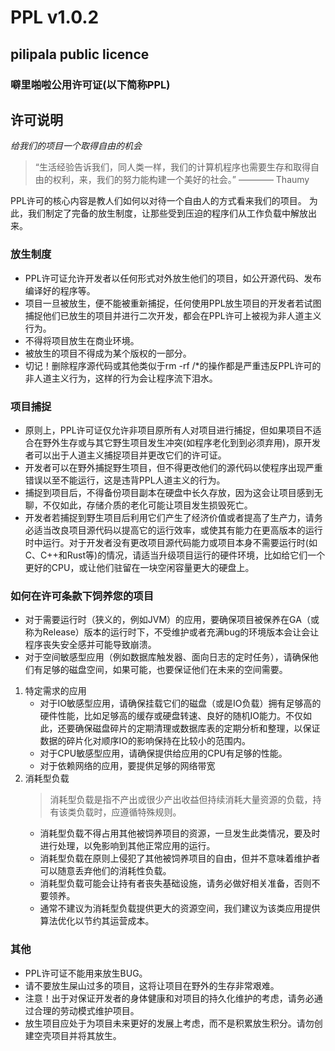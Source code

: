 # PPL v1.0.2

## pilipala public licence

### 噼里啪啦公用许可证(以下简称PPL)

## 许可说明

_给我们的项目一个取得自由的机会_

> “生活经验告诉我们，同人类一样，我们的计算机程序也需要生存和取得自由的权利，来，我们的努力能构建一个美好的社会。” ———— Thaumy

PPL许可的核心内容是教人们如何以对待一个自由人的方式看来我们的项目。
为此，我们制定了完备的放生制度，让那些受到压迫的程序们从工作负载中解放出来。

### 放生制度

+ PPL许可证允许开发者以任何形式对外放生他们的项目，如公开源代码、发布编译好的程序等。
+ 项目一旦被放生，便不能被重新捕捉，任何使用PPL放生项目的开发者若试图捕捉他们已放生的项目并进行二次开发，都会在PPL许可上被视为非人道主义行为。
+ 不得将项目放生在商业环境。
+ 被放生的项目不得成为某个版权的一部分。
+ 切记！删除程序源代码或其他类似于rm -rf /*的操作都是严重违反PPL许可的非人道主义行为，这样的行为会让程序流下泪水。

### 项目捕捉

+ 原则上，PPL许可证仅允许非项目原所有人对项目进行捕捉，但如果项目不适合在野外生存或与其它野生项目发生冲突(如程序老化到到必须弃用)，原开发者可以出于人道主义捕捉项目并更改它们的许可证。
+ 开发者可以在野外捕捉野生项目，但不得更改他们的源代码以使程序出现严重错误以至不能运行，这是违背PPL人道主义的行为。
+ 捕捉到项目后，不得备份项目副本在硬盘中长久存放，因为这会让项目感到无聊，不仅如此，存储介质的老化可能让项目发生损毁死亡。
+ 开发者若捕捉到野生项目后利用它们产生了经济价值或者提高了生产力，请务必适当改良项目源代码以提高它的运行效率，或使其有能力在更高版本的运行时中运行。对于开发者没有更改项目源代码能力或项目本身不需要运行时(如C、C++和Rust等)的情况，请适当升级项目运行的硬件环境，比如给它们一个更好的CPU，或让他们驻留在一块空闲容量更大的硬盘上。
  
### 如何在许可条款下饲养您的项目  

+ 对于需要运行时（狭义的，例如JVM）的应用，要确保项目被保养在GA（或称为Release）版本的运行时下，不受维护或者充满bug的环境版本会让会让程序丧失安全感并可能导致崩溃。
+ 对于空间敏感型应用（例如数据库触发器、面向日志的定时任务），请确保他们有足够的磁盘空间，如果可能，也要保证他们在未来的空间需要。

1. 特定需求的应用
   + 对于IO敏感型应用，请确保挂载它们的磁盘（或是IO负载）拥有足够高的硬件性能，比如足够高的缓存或硬盘转速、良好的随机IO能力。不仅如此，还要确保磁盘碎片的定期清理或数据库表的定期分析和整理，以保证数据的碎片化对顺序IO的影响保持在比较小的范围内。
   + 对于CPU敏感型应用，请确保提供给应用的CPU有足够的性能。
   + 对于依赖网络的应用，要提供足够的网络带宽
2. 消耗型负载
    > 消耗型负载是指不产出或很少产出收益但持续消耗大量资源的负载，持有该类负载时，应遵循特殊规则。
    + 消耗型负载不得占用其他被饲养项目的资源，一旦发生此类情况，要及时进行处理，以免影响到其他正常应用的运行。
    + 消耗型负载在原则上侵犯了其他被饲养项目的自由，但并不意味着维护者可以随意丢弃他们的消耗性负载。
    + 消耗型负载可能会让持有者丧失基础设施，请务必做好相关准备，否则不要领养。
    + 通常不建议为消耗型负载提供更大的资源空间，我们建议为该类应用提供算法优化以节约其运营成本。
  
### 其他

+ PPL许可证不能用来放生BUG。
+ 请不要放生屎山过多的项目，这将让项目在野外的生存非常艰难。
+ 注意！出于对保证开发者的身体健康和对项目的持久化维护的考虑，请务必通过合理的劳动模式维护项目。
+ 放生项目应处于为项目未来更好的发展上考虑，而不是积累放生积分。请勿创建空壳项目并将其放生。
